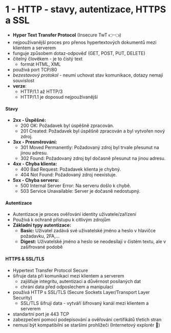 # 1 - HTTP - stavy, autentizace, HTTPS a SSL
- **Hyper Text Transfer Protocol** (Insecure TwT 👉👈)
- nejpoužívanější proces pro přenos hypertextových dokumentů mezi klientem a serverem
- funguje způsobem dotaz-odpověď (GET, POST, PUT, DELETE)
- čitelný člověkem - je to čistý text
	- formát HTML, XML
- používá port TCP/80
- *bezestavový protokol* - neumí uchovat stav komunikace, dotazy nemají souvislost
- **verze**:
	- HTTP/1.1 až HTTP/3
	- HTTP/1.1 je doposud nejpoužívanější
#### Stavy 
- **2xx - Úspěšné:**
    - 200 OK: Požadavek byl úspěšně zpracován.
    - 201 Created: Požadavek byl úspěšně zpracován a byl vytvořen nový zdroj.
- **3xx - Presměrování:**
    - 301 Moved Permanently: Požadovaný zdroj byl trvale přesunut na jinou adresu.
    - 302 Found: Požadovaný zdroj byl dočasně přesunut na jinou adresu.
- **4xx - Chyba klienta:**
    - 400 Bad Request: Požadavek klienta je chybný.
    - 404 Not Found: Požadovaný zdroj neexistuje.
- **5xx - Chyba serveru:**
    - 500 Internal Server Error: Na serveru došlo k chybě.
    - 503 Service Unavailable: Server je dočasně nedostupný.
#### Autentizace
- Autentizace je proces ověřování identity uživatele/zařízení 
- Používá k ochraně přístupu k citlivým zdrojům
- **Základní typy autentizace:**
	- **Basic:** Uživatel zadává své uživatelské jméno a heslo v hlavičce požadavku, 2FA,...
	- **Digest:** Uživatelské jméno a heslo se neodesílají v čistém textu, ale v zašifrované podobě
#### HTTPS & SSL/TLS
- Hypertext Transfer Protocol Secure
- šifruje data při komunikaci mezi klientem a serverem
	- zajišťuje integritu, autentizaci a důvěrnost posílaných dat
	- chrání data před odposlechem a manipulací
- používá HTTP s SSL/TLS (Secure Sockets Layer/Transport Layer Security)
	- SSL/TLS šifrují data - vytváří šifrovaný kanál mezi klientem a serverem
- standartní port je 443 TCP
- zabezpečení pomocí podepisování a ověřování certifikátů třetích stran
- nemusí být kompatibilní se staršími prohlížeči (Internetový explorér 🤮)

